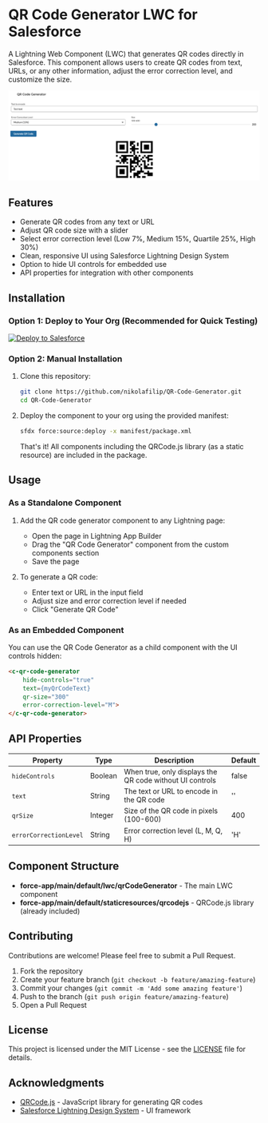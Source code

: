 # QR Code Generator LWC for Salesforce

A Lightning Web Component (LWC) that generates QR codes directly in Salesforce. This component allows users to create QR codes from text, URLs, or any other information, adjust the error correction level, and customize the size.

![QR Code Generator Screenshot](assets/screenshot.png)

## Features

- Generate QR codes from any text or URL
- Adjust QR code size with a slider
- Select error correction level (Low 7%, Medium 15%, Quartile 25%, High 30%)
- Clean, responsive UI using Salesforce Lightning Design System
- Option to hide UI controls for embedded use
- API properties for integration with other components

## Installation

### Option 1: Deploy to Your Org (Recommended for Quick Testing)

[![Deploy to Salesforce](https://raw.githubusercontent.com/afawcett/githubsfdeploy/master/deploy.png)](https://githubsfdeploy.herokuapp.com)

### Option 2: Manual Installation

1. Clone this repository:
   ```bash
   git clone https://github.com/nikolafilip/QR-Code-Generator.git
   cd QR-Code-Generator
   ```

2. Deploy the component to your org using the provided manifest:
   ```bash
   sfdx force:source:deploy -x manifest/package.xml
   ```

   That's it! All components including the QRCode.js library (as a static resource) are included in the package.

## Usage

### As a Standalone Component

1. Add the QR code generator component to any Lightning page:
   - Open the page in Lightning App Builder
   - Drag the "QR Code Generator" component from the custom components section
   - Save the page

2. To generate a QR code:
   - Enter text or URL in the input field
   - Adjust size and error correction level if needed
   - Click "Generate QR Code"

### As an Embedded Component

You can use the QR Code Generator as a child component with the UI controls hidden:

```html
<c-qr-code-generator
    hide-controls="true"
    text={myQrCodeText}
    qr-size="300"
    error-correction-level="M">
</c-qr-code-generator>
```

## API Properties

| Property | Type | Description | Default |
|----------|------|-------------|---------|
| `hideControls` | Boolean | When true, only displays the QR code without UI controls | false |
| `text` | String | The text or URL to encode in the QR code | '' |
| `qrSize` | Integer | Size of the QR code in pixels (100-600) | 400 |
| `errorCorrectionLevel` | String | Error correction level (L, M, Q, H) | 'H' |

## Component Structure

- **force-app/main/default/lwc/qrCodeGenerator** - The main LWC component
- **force-app/main/default/staticresources/qrcodejs** - QRCode.js library (already included)

## Contributing

Contributions are welcome! Please feel free to submit a Pull Request.

1. Fork the repository
2. Create your feature branch (`git checkout -b feature/amazing-feature`)
3. Commit your changes (`git commit -m 'Add some amazing feature'`)
4. Push to the branch (`git push origin feature/amazing-feature`)
5. Open a Pull Request

## License

This project is licensed under the MIT License - see the [LICENSE](LICENSE) file for details.

## Acknowledgments

- [QRCode.js](https://github.com/davidshimjs/qrcodejs) - JavaScript library for generating QR codes
- [Salesforce Lightning Design System](https://www.lightningdesignsystem.com/) - UI framework
